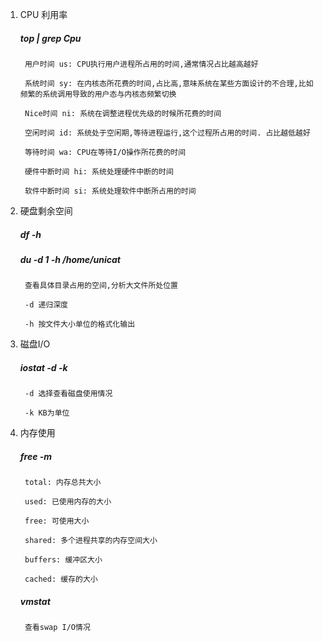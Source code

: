 1. CPU 利用率

    ##### top | grep Cpu

        用户时间 us: CPU执行用户进程所占用的时间,通常情况占比越高越好

        系统时间 sy: 在内核态所花费的时间,占比高,意味系统在某些方面设计的不合理,比如频繁的系统调用导致的用户态与内核态频繁切换

        Nice时间 ni: 系统在调整进程优先级的时候所花费的时间

        空闲时间 id: 系统处于空闲期,等待进程运行,这个过程所占用的时间. 占比越低越好

        等待时间 wa: CPU在等待I/O操作所花费的时间

        硬件中断时间 hi: 系统处理硬件中断的时间

        软件中断时间 si: 系统处理软件中断所占用的时间

        

2. 硬盘剩余空间

    ##### df -h

    ##### du -d 1 -h /home/unicat

        查看具体目录占用的空间,分析大文件所处位置

        -d 递归深度

        -h 按文件大小单位的格式化输出



3. 磁盘I/O

     ##### iostat -d -k

        -d 选择查看磁盘使用情况

        -k KB为单位



4. 内存使用

    ##### free -m

        total: 内存总共大小

        used: 已使用内存的大小

        free: 可使用大小

        shared: 多个进程共享的内存空间大小

        buffers: 缓冲区大小

        cached: 缓存的大小

    ##### vmstat

        查看swap I/O情况

 